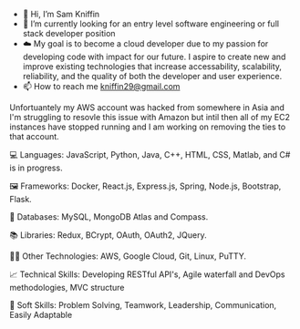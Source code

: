 - 👋 Hi, I’m Sam Kniffin
- 🌱 I’m currently looking for an entry level software engineering or full stack developer position
- ☁️ My goal is to become a cloud developer due to my passion for developing code with impact for our future. I aspire to create new and improve existing technologies that increase accessability, scalability, reliability, and the quality of both the developer and user experience.
- 📫 How to reach me kniffin29@gmail.com

Unfortuantely my AWS account was hacked from somewhere in Asia and I'm struggling to resovle this issue with Amazon but intil then all of my EC2 instances have stopped running and I am working on removing the ties to that account. 

💻 Languages: JavaScript, Python, Java, C++, HTML, CSS, Matlab, and C# is in progress. 

🖼️ Frameworks: Docker, React.js, Express.js, Spring, Node.js, Bootstrap, Flask.

💾 Databases: MySQL, MongoDB Atlas and Compass.

📚 Libraries: Redux, BCrypt, OAuth, OAuth2, JQuery. 

👨‍💻 Other Technologies: AWS, Google Cloud, Git, Linux, PuTTY.

📈 Technical Skills: Developing RESTful API's, Agile waterfall and DevOps methodologies, MVC structure

👨 Soft Skills: Problem Solving, Teamwork, Leadership, Communication, Easily Adaptable

<!---
kniffin11/kniffin11 is a ✨ special ✨ repository because its `README.md` (this file) appears on your GitHub profile.
You can click the Preview link to take a look at your changes.
--->
